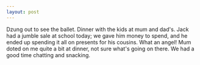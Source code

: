 ```yaml
---
layout: post
---
```


Dzung out to see the ballet. Dinner with the kids at mum and dad's. Jack had a
jumble sale at school today; we gave him money to spend, and he ended up
spending it all on presents for his cousins. What an angel! Mum doted on me
quite a bit at dinner, not sure what's going on there. We had a good time
chatting and snacking.

